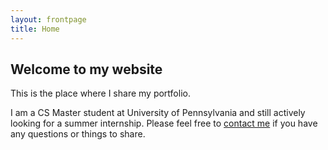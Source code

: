 ```yaml
---
layout: frontpage
title: Home
---
```


## Welcome to my website

This is the place where I share my portfolio. 

I am a CS Master student at University of Pennsylvania and still actively looking for a summer internship. Please feel free to [contact me](mailto:miaokaixiang@gmail.com) if you have any questions or things to share.
